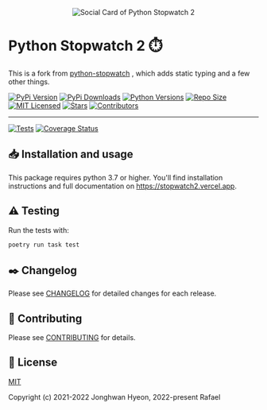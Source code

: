 <!-- ================ SOCIAL CARD ================= -->

<p align="center"><img src="https://stopwatch2.vercel.app/social.png" alt="Social Card of Python Stopwatch 2"></p>

<!-- ================= TITLE/DESC ================= -->

# Python Stopwatch 2 ⏱️

This is a fork from [python-stopwatch](https://pypi.org/project/python-stopwatch/) , which adds static typing and a few other things.

<!-- =================== BADGES =================== -->

[![PyPi Version](https://img.shields.io/pypi/v/python-stopwatch2?&style=for-the-badge)](https://pypi.org/project/python-stopwatch2)
[![PyPi Downloads](https://img.shields.io/pypi/dm/python-stopwatch2?style=for-the-badge)](https://pypistats.org/packages/python-stopwatch2)
[![Python Versions](https://img.shields.io/pypi/pyversions/python-stopwatch2?&style=for-the-badge)](https://www.python.org)
[![Repo Size](https://img.shields.io/github/repo-size/devRMA/python-stopwatch2?&style=for-the-badge)](https://github.com/devRMA/python-stopwatch2)
[![MIT Licensed](https://img.shields.io/github/license/devRMA/python-stopwatch2?&style=for-the-badge)](https://github.com/devRMA/python-stopwatch2/blob/main/LICENSE)
[![Stars](https://img.shields.io/github/stars/devRMA/python-stopwatch2?&style=for-the-badge)](https://github.com/devRMA/python-stopwatch2/stargazers)
[![Contributors](https://img.shields.io/github/contributors/devRMA/python-stopwatch2?&style=for-the-badge)](https://github.com/devRMA/python-stopwatch2/graphs/contributors)

***

[![Tests](https://github.com/devRMA/python-stopwatch2/actions/workflows/tests.yml/badge.svg?branch=main)](https://github.com/devRMA/python-stopwatch2/actions/workflows/tests.yml)
[![Coverage Status](https://coveralls.io/repos/github/devRMA/python-stopwatch2/badge.svg?&style=for-the-badge)](https://coveralls.io/github/devRMA/python-stopwatch2)

<!-- ========== INSTALLATION AND TESTING ========== -->

## 📥 Installation and usage

This package requires python 3.7 or higher.
You'll find installation instructions and full documentation on https://stopwatch2.vercel.app.

## ⚠️ Testing

Run the tests with:

``` bash
poetry run task test
```

<!-- =========== CHANGELOG AND LICENSE ============ -->

## ✒️ Changelog

Please see [CHANGELOG](CHANGELOG.md) for detailed changes for each release.

## 📝 Contributing

Please see [CONTRIBUTING](.github/CONTRIBUTING.md) for details.

## 📑 License

[MIT](https://opensource.org/licenses/MIT)

Copyright (c) 2021-2022 Jonghwan Hyeon, 2022-present Rafael
